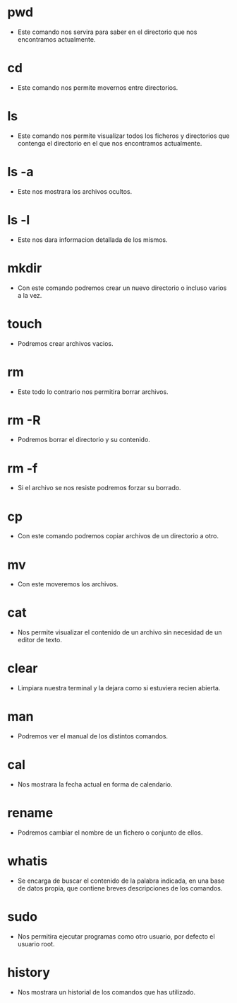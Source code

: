 # pwd

* Este comando nos servira para saber en el directorio que nos encontramos actualmente.

# cd

* Este comando nos permite movernos entre directorios.

# ls

* Este comando nos permite visualizar todos los ficheros y directorios que contenga 
el directorio en el que nos encontramos actualmente.

# ls -a

* Este nos mostrara los archivos ocultos.

# ls -l

* Este nos dara informacion detallada de los mismos.

# mkdir

* Con este comando podremos crear un nuevo directorio o incluso varios a la vez.

# touch

* Podremos crear archivos vacios.

# rm

* Este todo lo contrario nos permitira borrar archivos.

# rm -R

* Podremos borrar el directorio y su contenido.

# rm -f

* Si el archivo se nos resiste podremos forzar su borrado.

# cp

* Con este comando podremos copiar archivos de un directorio a otro.

# mv

* Con este moveremos los archivos. 

# cat

* Nos permite visualizar el contenido de un archivo sin necesidad de un editor de texto.

# clear

* Limpiara nuestra terminal y la dejara como si estuviera recien abierta.

# man

* Podremos ver el manual de los distintos comandos.

# cal

* Nos mostrara la fecha actual en forma de calendario.

# rename

* Podremos cambiar el nombre de un fichero o conjunto de ellos.

# whatis

* Se encarga de buscar el contenido de la palabra indicada,
en una base de datos propia, que contiene breves descripciones de los comandos.

# sudo

* Nos permitira ejecutar programas como otro usuario, por defecto el usuario root.

# history

* Nos mostrara un historial de los comandos que has utilizado.

